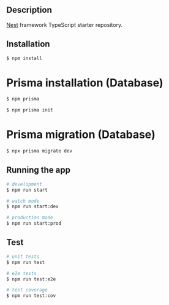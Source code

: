 ## Description

[Nest](https://github.com/nestjs/nest) framework TypeScript starter repository.

## Installation

```bash
$ npm install
```

# Prisma installation (Database)

```bash
$ npm prisma
```

```bash
$ npm prisma init
```

# Prisma migration (Database)

```bash
$ npx prisma migrate dev
```

## Running the app

```bash
# development
$ npm run start

# watch mode
$ npm run start:dev

# production mode
$ npm run start:prod
```

## Test

```bash
# unit tests
$ npm run test

# e2e tests
$ npm run test:e2e

# test coverage
$ npm run test:cov
```

